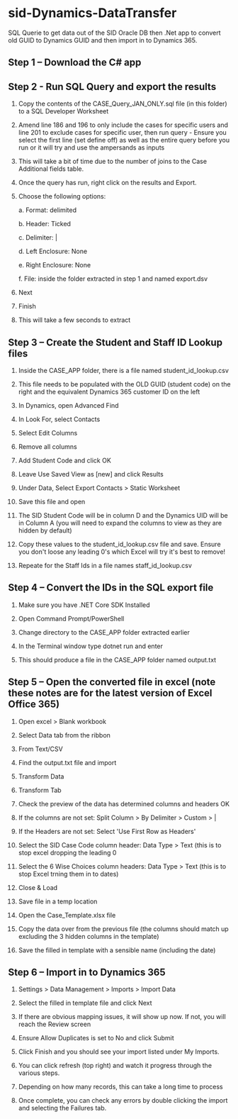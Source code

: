 # sid-Dynamics-DataTransfer
SQL Querie to get data out of the SID Oracle DB then .Net app to convert old GUID to Dynamics GUID and then import in to Dynamics 365.
## Step 1 – Download the C# app

## Step 2 - Run SQL Query and export the results

1. Copy the contents of the CASE_Query_JAN_ONLY.sql file (in this folder) to a SQL Developer Worksheet

2. Amend line 186 and 196 to only include the cases for specific users and line 201 to exclude cases for specific user, then run query - Ensure you select the first line (set define off) as well as the entire query before you run or it will try and use the ampersands as inputs

3. This will take a bit of time due to the number of joins to the Case Additional fields table.

4. Once the query has run, right click on the results and Export.

5. Choose the following options:

   a. Format: delimited

   b. Header: Ticked

   c. Delimiter: |

   d. Left Enclosure: None

   e. Right Enclosure: None

   f. File: inside the folder extracted in step 1 and named export.dsv

6. Next

7. Finish

8. This will take a few seconds to extract

## Step 3 – Create the Student and Staff ID Lookup files

1. Inside the CASE_APP folder, there is a file named student_id_lookup.csv

2. This file needs to be populated with the OLD GUID (student code) on the right and the equivalent Dynamics 365 customer ID on the left

3. In Dynamics, open Advanced Find

4. In Look For, select Contacts

5. Select Edit Columns

6. Remove all columns

7. Add Student Code and click OK

8. Leave Use Saved View as [new] and click Results

9. Under Data, Select Export Contacts > Static Worksheet

10. Save this file and open

11. The SID Student Code will be in column D and the Dynamics UID will be in Column A (you will need to expand the columns to view as they are hidden by default)

12. Copy these values to the student_id_lookup.csv file and save. Ensure you don't loose any leading 0's which Excel will try it's best to remove!

13. Repeate for the Staff Ids in a file names staff_id_lookup.csv

## Step 4 – Convert the IDs in the SQL export file

1. Make sure you have .NET Core SDK Installed

2. Open Command Prompt/PowerShell

3. Change directory to the CASE_APP folder extracted earlier

4. In the Terminal window type dotnet run and enter

5. This should produce a file in the CASE_APP folder named output.txt

## Step 5 – Open the converted file in excel (note these notes are for the latest version of Excel Office 365)

1. Open excel > Blank workbook

2. Select Data tab from the ribbon

3. From Text/CSV

4. Find the output.txt file and import

5. Transform Data

6. Transform Tab

7. Check the preview of the data has determined columns and headers OK

8. If the columns are not set: Split Column > By Delimiter > Custom > |

9. If the Headers are not set: Select 'Use First Row as Headers'

10. Select the SID Case Code column header: Data Type > Text (this is to stop excel dropping the leading 0

11. Select the 6 Wise Choices column headers: Data Type > Text (this is to stop Excel trning them in to dates)

12. Close & Load

13. Save file in a temp location

14. Open the Case_Template.xlsx file

15. Copy the data over from the previous file (the columns should match up excluding the 3 hidden columns in the template)

16. Save the filled in template with a sensible name (including the date)

## Step 6 – Import in to Dynamics 365

1. Settings > Data Management > Imports > Import Data

2. Select the filled in template file and click Next

3. If there are obvious mapping issues, it will show up now. If not, you will reach the Review screen

4. Ensure Allow Duplicates is set to No and click Submit

5. Click Finish and you should see your import listed under My Imports.

6. You can click refresh (top right) and watch it progress through the various steps.

7. Depending on how many records, this can take a long time to process

8. Once complete, you can check any errors by double clicking the import and selecting the Failures tab. 
